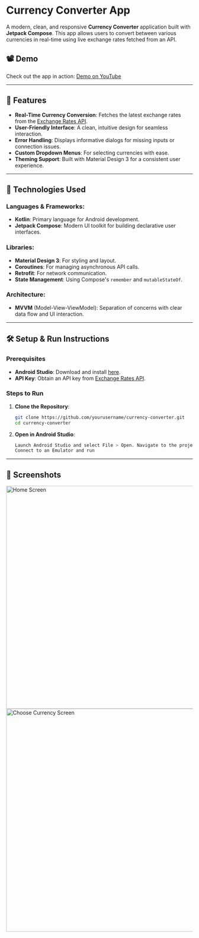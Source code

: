 # Currency Converter App

A modern, clean, and responsive **Currency Converter** application built with **Jetpack Compose**. This app allows users to convert between various currencies in real-time using live exchange rates fetched from an API.

## 📽️ Demo

Check out the app in action: [Demo on YouTube](https://youtube.com/shorts/ihLC1zvb7oY)

---

## 🌟 Features

- **Real-Time Currency Conversion**: Fetches the latest exchange rates from the [Exchange Rates API](https://exchangeratesapi.io/).
- **User-Friendly Interface**: A clean, intuitive design for seamless interaction.
- **Error Handling**: Displays informative dialogs for missing inputs or connection issues.
- **Custom Dropdown Menus**: For selecting currencies with ease.
- **Theming Support**: Built with Material Design 3 for a consistent user experience.

---

## 🔧 Technologies Used

### Languages & Frameworks:
- **Kotlin**: Primary language for Android development.
- **Jetpack Compose**: Modern UI toolkit for building declarative user interfaces.

### Libraries:
- **Material Design 3**: For styling and layout.
- **Coroutines**: For managing asynchronous API calls.
- **Retrofit**: For network communication.
- **State Management**: Using Compose's `remember` and `mutableStateOf`.

### Architecture:
- **MVVM** (Model-View-ViewModel): Separation of concerns with clear data flow and UI interaction.

---

## 🛠️ Setup & Run Instructions

### Prerequisites
- **Android Studio**: Download and install [here](https://developer.android.com/studio).
- **API Key**: Obtain an API key from [Exchange Rates API](https://exchangeratesapi.io/).

### Steps to Run
1. **Clone the Repository**:
   ```bash
   git clone https://github.com/yourusername/currency-converter.git
   cd currency-converter
2. **Open in Android Studio**:
   ```bash
   Launch Android Studio and select File > Open. Navigate to the project directory
   Connect to an Emulator and run

---

## 📸 Screenshots
<img src="capture/home.png" alt="Home Screen" width="600" />
<img src="capture/choose_currency.png" alt="Choose Currency Screen" width="600" />

